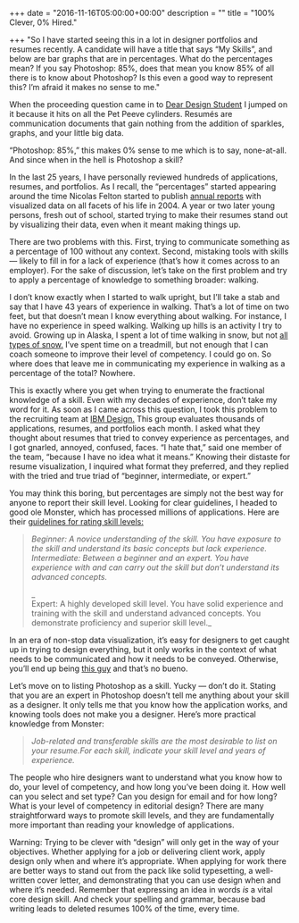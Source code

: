 +++
date = "2016-11-16T05:00:00+00:00"
description = ""
title = "100% Clever, 0% Hired."

+++
"So I have started seeing this in a lot in designer portfolios and resumes recently. A candidate will have a title that says “My Skills”, and below are bar graphs that are in percentages. What do the percentages mean? If you say Photoshop: 85%, does that mean you know 85% of all there is to know about Photoshop? Is this even a good way to represent this? I’m afraid it makes no sense to me."

When the proceeding question came in to [Dear Design Student](http://deardesignstudent.com "Dear Design Student") I jumped on it because it hits on all the Pet Peeve cylinders. Resumés are communication documents that gain nothing from the addition of sparkles, graphs, and your little big data.

“Photoshop: 85%,” this makes 0% sense to me which is to say, none-at-all. And since when in the hell is Photoshop a skill?

In the last 25 years, I have personally reviewed hundreds of applications, resumes, and portfolios. As I recall, the “percentages” started appearing around the time Nicolas Felton started to publish [annual reports](http://feltron.com/) with visualized data on all facets of his life in 2004. A year or two later young persons, fresh out of school, started trying to make their resumes stand out by visualizing their data, even when it meant making things up.

There are two problems with this. First, trying to communicate something as a percentage of 100 without any context. Second, mistaking tools with skills — likely to fill in for a lack of experience (that’s how it comes across to an employer). For the sake of discussion, let’s take on the first problem and try to apply a percentage of knowledge to something broader: walking.

I don’t know exactly when I started to walk upright, but I’ll take a stab and say that I have 43 years of experience in walking. That’s a lot of time on two feet, but that doesn’t mean I know everything about walking. For instance, I have no experience in speed walking. Walking up hills is an activity I try to avoid. Growing up in Alaska, I spent a lot of time walking in snow, but not [all types of snow.](https://en.wikipedia.org/wiki/Types_of_snow) I’ve spent time on a treadmill, but not enough that I can coach someone to improve their level of competency. I could go on. So where does that leave me in communicating my experience in walking as a percentage of the total? Nowhere.

This is exactly where you get when trying to enumerate the fractional knowledge of a skill. Even with my decades of experience, don’t take my word for it. As soon as I came across this question, I took this problem to the recruiting team at [IBM Design.](http://www.ibm.com/design) This group evaluates thousands of applications, resumes, and portfolios each month. I asked what they thought about resumes that tried to convey experience as percentages, and I got gnarled, annoyed, confused, faces. “I hate that,” said one member of the team, “because I have no idea what it means.” Knowing their distaste for resume visualization, I inquired what format they preferred, and they replied with the tried and true triad of “beginner, intermediate, or expert.”

You may think this boring, but percentages are simply not the best way for anyone to report their skill level. Looking for clear guidelines, I headed to good ole Monster, which has processed millions of applications. Here are their [guidelines for rating skill levels:](http://career-advice.monster.com/resumes-cover-letters/resume-writing-tips/resume-skills-section/article.aspx)

> _Beginner: A novice understanding of the skill. You have exposure to the skill and understand its basic concepts but lack experience.  
> Intermediate: Between a beginner and an expert. You have experience with and can carry out the skill but don’t understand its advanced concepts._
>
> _  
> Expert: A highly developed skill level. You have solid experience and training with the skill and understand advanced concepts. You demonstrate proficiency and superior skill level._

In an era of non-stop data visualization, it’s easy for designers to get caught up in trying to design everything, but it only works in the context of what needs to be communicated and how it needs to be conveyed. Otherwise, you’ll end up being [this guy](http://www.businessinsider.com/coolest-resumes-2011-7#this-person-made-his-rsum-into-a-missing-persons-milk-carton-3) and that’s no bueno.

Let’s move on to listing Photoshop as a skill. Yucky — don’t do it. Stating that you are an expert in Photoshop doesn’t tell me anything about your skill as a designer. It only tells me that you know how the application works, and knowing tools does not make you a designer. Here’s more practical knowledge from Monster:

> _Job-related and transferable skills are the most desirable to list on your resume.For each skill, indicate your skill level and years of experience._

The people who hire designers want to understand what you know how to do, your level of competency, and how long you’ve been doing it. How well can you select and set type? Can you design for email and for how long? What is your level of competency in editorial design? There are many straightforward ways to promote skill levels, and they are fundamentally more important than reading your knowledge of applications.

Warning: Trying to be clever with “design” will only get in the way of your objectives. Whether applying for a job or delivering client work, apply design only when and where it’s appropriate. When applying for work there are better ways to stand out from the pack like solid typesetting, a well-written cover letter, and demonstrating that you can use design when and where it’s needed. Remember that expressing an idea in words _is_ a vital core design skill. And check your spelling and grammar, because bad writing leads to deleted resumes 100% of the time, every time.